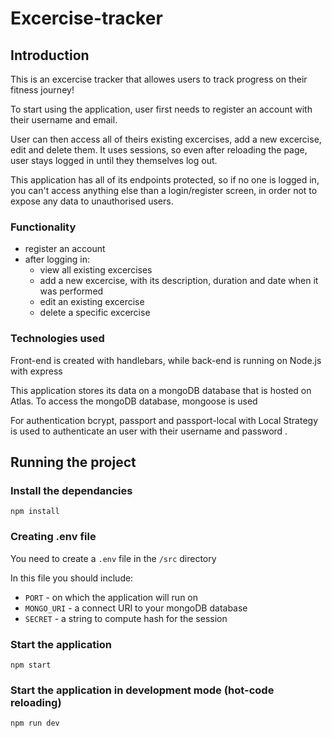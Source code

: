 # Excercise-tracker
## Introduction
This is an excercise tracker that allowes users to track progress on their fitness journey!

To start using the application, user first needs to register an account with their username and email. 

User can then access all of theirs existing excercises, add a new excercise, edit and delete them. It uses sessions, so even after reloading the page, user stays logged in until they themselves log out. 

This application has all of its endpoints protected, so if no one is logged in, you can't access anything else than a login/register screen, in order not to expose any data to unauthorised users.

### Functionality
- register an account
- after logging in:
  - view all existing excercises
  - add a new excercise, with its description, duration and date when it was performed
  - edit an existing excercise
  - delete a specific excercise
### Technologies used
Front-end is created with handlebars, while back-end is running on Node.js with express

This application stores its data on a mongoDB database that is hosted on Atlas. To access the mongoDB database, mongoose is used

For authentication bcrypt, passport and passport-local with Local Strategy is used to authenticate an user with their username and password .


## Running the project

### Install the dependancies
```
npm install
``` 
### Creating .env file
You need to create a `.env` file in the `/src` directory

In this file you should include:
- `PORT` - on which the application will run on
- `MONGO_URI` - a connect URI to your mongoDB database
- `SECRET` - a string to compute hash for the session
  
### Start the application 
```
npm start
```
### Start the application in development mode (hot-code reloading)
```
npm run dev
```
